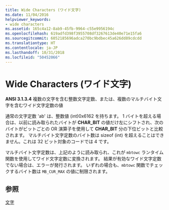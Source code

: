 ```yaml
---
title: Wide Characters (ワイド文字)
ms.date: 11/04/2016
helpviewer_keywords:
- wide characters
ms.assetid: 165c4a12-8ab9-45fb-9964-c55e9956194c
ms.openlocfilehash: 619adfd398f3955708df3267613de40e71e15fa6
ms.sourcegitcommit: 6052185696adca270bc9bdbec45a626dd89cdcdd
ms.translationtype: HT
ms.contentlocale: ja-JP
ms.lasthandoff: 10/31/2018
ms.locfileid: "50452066"
---
```

# <a name="wide-characters"></a>Wide Characters (ワイド文字)

**ANSI 3.1.3.4** 複数の文字を含む整数文字定数、または、複数のマルチバイト文字を含むワイド文字定数の値

通常の文字定数 'ab' は、整数値 (int)0x6162 を持ちます。 1 バイトを超える場合は、以前に読み取られたバイトが **CHAR_BIT** の値だけ左にシフトされ、次のバイトがビットごとの OR 演算子を使用して **CHAR_BIT** 分の下位ビットと比較されます。 マルチバイト文字定数のバイト数は sizeof (int) を超えることはできません。これは 32 ビット対象のコードでは 4 です。

マルチバイト文字定数は、上記のように読み取られ、これが `mbtowc` ランタイム関数を使用してワイド文字定数に変換されます。 結果が有効なワイド文字定数でない場合は、エラーが発行されます。 いずれの場合も、`mbtowc` 関数でチェックするバイト数は `MB_CUR_MAX` の値に制限されます。

## <a name="see-also"></a>参照

[文字](../c-language/characters.md)
